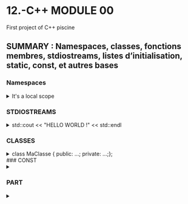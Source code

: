 # 12.-C++ MODULE 00
First project of C++ piscine

## SUMMARY : Namespaces, classes, fonctions membres, stdiostreams, listes d’initialisation, static, const, et autres bases


### Namespaces


<details>
<summary> It's a local scope </summary>
 
> * Namespaces provide a method for preventing name conflicts in large projects.
>
> * Symbols declared inside a namespace block are placed in a named scope that prevents them from being mistaken for identically-named symbols in other scopes.
</details>



### STDIOSTREAMS
<details>
<summary>std::cout << "HELLO WORLD !" << std::endl </summary>

 

> *std::cout <<
> *std::cin >> buff
> *std::cout << "You entered" <<buff<< std::endl 
> *std::endl = passage à la ligne
>
> *using std::cout;  => pour juste ecrire cout*
</details>

### CLASSES

<details>
<summary> class MaClasse { public: ...; private: ...;}; </summary>

> *
> *
> *
 
 
</details>
### CONST

<details>
<summary> </summary>

> * 'const char c1;           //Le caractère ne peut être modifié'
> * 'const char * c2;         //Le caractère pointé ne peut être modifié'
> * char * const c3;         //Le pointeur vers le caractère ne peut être modifié
> * const char * const c4;   //Le pointeur ET le caractère pointé ne peuvent être modifiés

 
 
</details>

### PART

<details>
<summary> </summary>

> *
> *
> *
 
 
</details>
